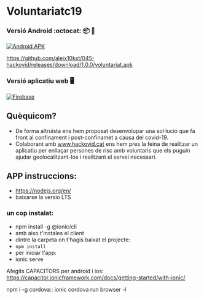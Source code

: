 # Voluntariatc19

### Versió Android :octocat: :package: :iphone:
[![Android APK](https://img.shields.io/badge/version-1.0.0-green.svg)](https://github.com/aleix10kst/045-hackovid/releases/download/1.0.0/voluntariat.apk)

https://github.com/aleix10kst/045-hackovid/releases/download/1.0.0/voluntariat.apk

### Versió aplicatiu web  🖥️
[![Firebase](https://img.shields.io/badge/version-1.0.0-blue.svg)](https://hackovid-2020.firebaseapp.com/)

## Quèquicom?

- De forma altruista ens hem proposat desenvolupar una sol·lució que fa front al confinament i post-confinamet a causa del covid-19.
- Colaborant amb www.hackovid.cat ens hem pres la feina de realitzar un aplicatiu per enllaçar persones de risc amb voluntaris que els puguin ajudar geolocalitzant-los i realitzant el servei necessari.

## APP instruccions:

- https://nodejs.org/en/
- baixarse la versio LTS

### un cop instalat:
- npm install -g @ionic/cli
- amb aixo t'instales el client
- dintre la carpeta on t'hagis baixat el projecte:
- `npm install`
- per iniciar l'app:
 - ionic serve

 Afegits CAPACITORS per android i ios:
https://capacitor.ionicframework.com/docs/getting-started/with-ionic/

npm i -g cordova::
ionic cordova run browser -l
